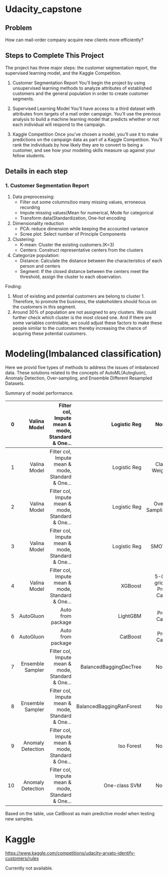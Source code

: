 # Udacity_capstone

## Problem

How can mail-order company acquire new clients more efficiently?

## Steps to Complete This Project
The project has three major steps: the customer segmentation report, the supervised learning model, and the Kaggle Competition.

1. Customer Segmentation Report
You'll begin the project by using unsupervised learning methods to analyze attributes of established customers and the general population in order to create customer segments.

2. Supervised Learning Model
You'll have access to a third dataset with attributes from targets of a mail order campaign. You'll use the previous analysis to build a machine learning model that predicts whether or not each individual will respond to the campaign.

3. Kaggle Competition
Once you've chosen a model, you'll use it to make predictions on the campaign data as part of a Kaggle Competition. You'll rank the individuals by how likely they are to convert to being a customer, and see how your modeling skills measure up against your fellow students.

## Details in each step

### 1. Customer Segmentation Report

1. Data preprocessing: 
    * Filter out some columns(too many missing values, erroneous recording
    * Impute missing values(Mean for numerical, Mode for categorical
    * Transform data(Standardization, One-hot encoding
2. Dimensionality reduction
    * PCA: reduce dimension while keeping the accounted variance
    * Scree plot: Select number of Principle Components
3. Clustering:
    * K-mean: Cluster the existing customers.(K=3)
    * Centers: Construct representative centers from the clusters
4. Categorize population:
    * Distance: Calculate the distance between the characteristics of each person and centers
    * Segment: If the closed distance between the centers meet the threshold, assign the cluster to each observation.

Finding:
1. Most of existing and potential customers are belong to cluster 1. Therefore, to promote the business, the stakeholders should focus on the customers in this segment. 
2. Around 30% of population are not assigned to any clusters. We could further check which cluster is the most closed one. And if there are some variables controlable, we could adjust these factors to make these people similar to the customers thereby increasing the chance of acquring these potential customers.

# Modeling(Imbalanced classification)

Here we provid five types of methods to address the issues of imbalanced data.
These solutions related to the concepts of AutoML(Autogluon), Anomaly Detection, Over-sampling, and Ensemble Different Resampled Datasets.

Summary of model performance.

|  0 |      Valina Model | Filter col, Impute mean & mode, Standard & One... |             Logistic Reg |                   None | 0.65 | 0.50 |  NaN |
|---:|------------------:|--------------------------------------------------:|-------------------------:|-----------------------:|-----:|-----:|-----:|
|  1 |      Valina Model | Filter col, Impute mean & mode, Standard & One... |             Logistic Reg |           Class Weight | 0.63 | 0.57 |  NaN |
|  2 |      Valina Model | Filter col, Impute mean & mode, Standard & One... |             Logistic Reg |          Over-Sampling | 0.63 | 0.57 |  NaN |
|  3 |      Valina Model | Filter col, Impute mean & mode, Standard & One... |             Logistic Reg |                  SMOTE | 0.64 | 0.57 |  NaN |
|  4 |      Valina Model | Filter col, Impute mean & mode, Standard & One... |                  XGBoost | 5-CV grid & Prob Calib | 0.72 | 0.70 | 0.03 |
|  5 |         AutoGluon |                                 Auto from package |                 LightGBM |             Prob Calib | 0.73 | 0.69 | 0.02 |
|  6 |         AutoGluon |                                 Auto from package |                 CatBoost |             Prob Calib | 0.73 | 0.70 | 0.03 |
|  7 |  Ensemble Sampler | Filter col, Impute mean & mode, Standard & One... |   BalancedBaggingDecTree |                   None | 0.66 | 0.66 | 0.03 |
|  8 |  Ensemble Sampler | Filter col, Impute mean & mode, Standard & One... | BalancedBaggingRanForest |                   None | 0.65 | 0.65 | 0.02 |
|  9 | Anomaly Detection | Filter col, Impute mean & mode, Standard & One... |               Iso Forest |                   None |  NaN | 0.51 | 0.02 |
| 10 | Anomaly Detection | Filter col, Impute mean & mode, Standard & One... |            One-class SVM |                   None |  NaN | 0.48 | 0.02 |

Based on the table, use CatBoost as main predictive model when testing new samples.

# Kaggle 

https://www.kaggle.com/competitions/udacity-arvato-identify-customers/rules

Currently not available.
